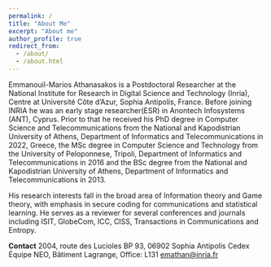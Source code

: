 ```yaml
---
permalink: /
title: "About Me"
excerpt: "About me"
author_profile: true
redirect_from: 
  - /about/
  - /about.html
---
```


Emmanouil-Marios Athanasakos is a Postdoctoral Researcher at the National Institute for Research in Digital Science and Technology (Inria), Centre at Université Côte d’Azur, Sophia Antipolis, France. Before joining INRIA he was an early stage researcher(ESR) in Anontech Infosystems (ANT), Cyprus. Prior to that he received his PhD degree in Computer Science and Telecommunications from the National and Kapodistrian University of Athens, Department of Informatics and Telecommunications in 2022, Greece, the MSc degree in Computer Science and Technology from the University of Peloponnese, Tripoli, Department of Informatics and Telecommunications in 2016 and the BSc degree from the National and Kapodistrian University of Athens, Department of Informatics and Telecommunications in 2013.

His research interests fall in the broad area of Information theory and Game theory, with emphasis in secure coding for communications and statistical learning. He serves as a reviewer for several conferences and journals including ISIT, GlobeCom, ICC, CISS, Transactions in Communications and Entropy.

**Contact**
2004, route des Lucioles BP 93, 06902 Sophia Antipolis Cedex
Équipe NEO, Bâtiment Lagrange, Office: L131
emathan@inria.fr
